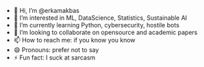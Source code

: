 - 👋 Hi, I’m @erkamakbas
- 👀 I’m interested in ML, DataScience, Statistics, Sustainable AI
- 🌱 I’m currently learning Python, cybersecurity, hostile bots
- 💞️ I’m looking to collaborate on opensource and academic papers
- 📫 How to reach me: if you know you know
- 😄 Pronouns: prefer not to say
- ⚡ Fun fact: I suck at sarcasm

<!---
erkamakbas/erkamakbas is a ✨ special ✨ repository because its `README.md` (this file) appears on your GitHub profile.
You can click the Preview link to take a look at your changes.
--->
